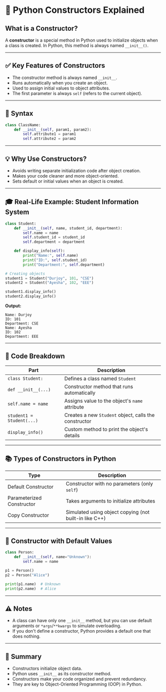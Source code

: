 # 🚀 Python Constructors Explained

## What is a Constructor?

A **constructor** is a special method in Python used to initialize objects when a class is created. In Python, this method is always named `__init__()`.

---

## ✅ Key Features of Constructors

- The constructor method is always named `__init__`.
- Runs automatically when you create an object.
- Used to assign initial values to object attributes.
- The first parameter is always `self` (refers to the current object).

---

## 📝 Syntax

```python
class ClassName:
    def __init__(self, param1, param2):
        self.attribute1 = param1
        self.attribute2 = param2
```

---

## 💡 Why Use Constructors?

- Avoids writing separate initialization code after object creation.
- Makes your code cleaner and more object-oriented.
- Sets default or initial values when an object is created.

---

## 🎓 Real-Life Example: Student Information System

```python
class Student:
    def __init__(self, name, student_id, department):
        self.name = name
        self.student_id = student_id
        self.department = department

    def display_info(self):
        print("Name:", self.name)
        print("ID:", self.student_id)
        print("Department:", self.department)

# Creating objects
student1 = Student("Durjoy", 101, "CSE")
student2 = Student("Ayesha", 102, "EEE")

student1.display_info()
student2.display_info()
```

**Output:**
```
Name: Durjoy
ID: 101
Department: CSE
Name: Ayesha
ID: 102
Department: EEE
```

---

## 🔎 Code Breakdown

| Part                        | Description                                               |
|-----------------------------|----------------------------------------------------------|
| `class Student:`            | Defines a class named `Student`                          |
| `def __init__(...)`         | Constructor method that runs automatically                |
| `self.name = name`          | Assigns value to the object's `name` attribute           |
| `student1 = Student(...)`   | Creates a new `Student` object, calls the constructor    |
| `display_info()`            | Custom method to print the object's details              |

---

## 📚 Types of Constructors in Python

| Type                     | Description                                               |
|--------------------------|----------------------------------------------------------|
| Default Constructor      | Constructor with no parameters (only `self`)             |
| Parameterized Constructor| Takes arguments to initialize attributes                 |
| Copy Constructor         | Simulated using object copying (not built-in like C++)   |

---

## 🔁 Constructor with Default Values

```python
class Person:
    def __init__(self, name="Unknown"):
        self.name = name

p1 = Person()
p2 = Person("Alice")

print(p1.name)  # Unknown
print(p2.name)  # Alice
```

---

## ⚠️ Notes

- A class can have only one `__init__` method, but you can use default arguments or `*args`/`**kwargs` to simulate overloading.
- If you don't define a constructor, Python provides a default one that does nothing.

---

## 🏁 Summary

- Constructors initialize object data.
- Python uses `__init__` as its constructor method.
- Constructors make your code organized and prevent redundancy.
- They are key to Object-Oriented Programming (OOP) in Python.

